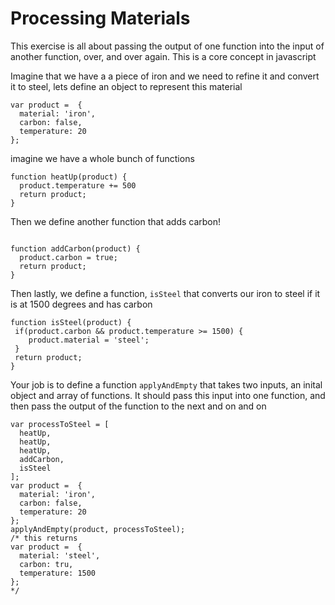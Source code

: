 # Processing Materials

This exercise is all about passing the output of one function into the input of another function, over, and over again. This is a core concept in javascript

Imagine that we have a a piece of iron and we need to refine it and convert it to steel, lets define an object to represent this material

```
var product =  {
  material: 'iron',
  carbon: false,
  temperature: 20
};
```

imagine we have a whole bunch of functions
```
function heatUp(product) {
  product.temperature += 500
  return product;
}
```

Then we define another function that adds carbon!

```

function addCarbon(product) {
  product.carbon = true;
  return product;
}
```
Then lastly, we define a function, `isSteel` that converts our iron to steel if it is at 1500 degrees and has carbon

```
function isSteel(product) {
 if(product.carbon && product.temperature >= 1500) {
    product.material = 'steel';
 } 
 return product;
}
```

Your job is to define a function `applyAndEmpty` that takes two inputs, an inital object and array of functions.
It should pass this input into one function, and then pass the output of the function to the next and on and on

```
var processToSteel = [
  heatUp,
  heatUp,
  heatUp,
  addCarbon,
  isSteel
];
var product =  {
  material: 'iron',
  carbon: false,
  temperature: 20
};
applyAndEmpty(product, processToSteel);
/* this returns 
var product =  {
  material: 'steel',
  carbon: tru,
  temperature: 1500
};
*/

```
